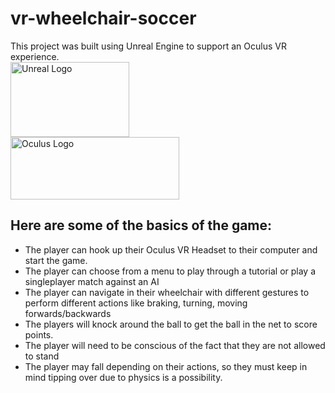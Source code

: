 # vr-wheelchair-soccer
This project was built using Unreal Engine to support an Oculus VR experience. <br>
<img src="https://roadtovrlive-5ea0.kxcdn.com/wp-content/uploads/2015/05/unreal-engine-4-logo-large.png" alt="Unreal Logo" width="190px" height="120px"><br>
<img src="https://logos-world.net/wp-content/uploads/2021/02/Oculus-Logo.png" alt="Oculus Logo" width="270px" height="100px">

## Here are some of the basics of the game:
- The player can hook up their Oculus VR Headset to their computer and start the game. 
- The player can choose from a menu to play through a tutorial or play a singleplayer match against an AI
- The player can navigate in their wheelchair with different gestures to perform different actions like braking, turning, moving forwards/backwards
- The players will knock around the ball to get the ball in the net to score points. 
- The player will need to be conscious of the fact that they are not allowed to stand
- The player may fall depending on their actions, so they must keep in mind tipping over due to physics is a possibility.

